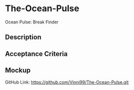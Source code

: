 # The-Ocean-Pulse
Ocean Pulse: Break Finder

## Description


## Acceptance Criteria



## Mockup


GitHub Link: <https://github.com/Vinni99/The-Ocean-Pulse.git>